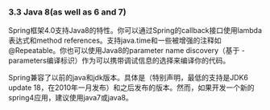 ### 3.3 Java 8(as well as 6 and 7)

Spring框架4.0支持Java8的特性。你可以通过Spring的callback接口使用lambda表达式和method references。支持java.time和一些被增强的注释如@Repeatable。你也可以使用Java8的parameter name discovery（基于 -parameters编译标识）作为可以携带调试信息的选择来编译你的代码。

Spring兼容了以前的java和jdk版本。具体是（特别声明，最低的支持是JDK6 update 18，在2010年一月发布）和之后发布的版本。然而，如果开发一个新的spring4应用，建议使用java7或java8。
